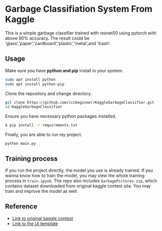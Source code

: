 # Garbage Classifiation System From Kaggle
This is a simple garbage classifier trained with resnet50 using pytorch with above 90% accuracy. The result could be 'glass','paper','cardboard','plastic','metal',and 'trash'.

## Usage
Make sure you have **python and pip** install in your system.
```sh
sudo apt install python
sudo apt install python-pip
```
Clone the repository and change directory.
```sh
git clone https://github.com/cccbeginner/KaggleGarbageClassifier.git
cd KaggleGarbageClassifier
```
Ensure you have necessary python packages installed.
```sh
$ pip install -r requirements.txt
```

Finally, you are able to run my project.
```
python main.py
```

## Training process
If you run the project directly, the model you use is already trained. If you wanna know how to train the model, you may view the whole training process in `train.ipynb`. The repo also includes `GarbagePictures.zip`, which contains dataset downloaded from original kaggle contest site. You may train and improve the model as well.

## Reference
- [Link to original kaggle contest](https://www.kaggle.com/datasets/asdasdasasdas/garbage-classification)
- [Link to the UI template](https://blog.csdn.net/ECHOSON/article/details/114396159)

